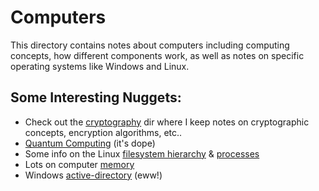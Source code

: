 # Computers
This directory contains notes about computers including computing concepts, how different components work, as well as notes on specific operating systems like Windows and Linux.
## Some Interesting Nuggets:
- Check out the [cryptography](concepts/cryptography/cryptography.md) dir where I keep notes on cryptographic concepts, encryption algorithms, etc..
- [Quantum Computing](../hidden/Sec+/21%%202%20Architecture%20&%20Design/2.8%20Cryptography/quantum%20computing.md) (it's dope)
-  Some info on the Linux [filesystem hierarchy](linux/filesystem-hierarchy.md) & [processes](linux/linux-processes.md)
-  Lots on computer [memory](memory/memory.md)
-  Windows [active-directory](windows/active-directory/active-directory.md) (eww!)